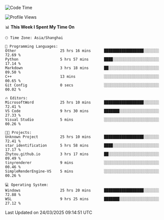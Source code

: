 <!--START_SECTION:waka-->
![Code Time](http://img.shields.io/badge/Code%20Time-2%2C457%20hrs%2046%20mins-blue)

![Profile Views](http://img.shields.io/badge/Profile%20Views-1-blue)

📊 **This Week I Spent My Time On** 

```text
🕑︎ Time Zone: Asia/Shanghai

💬 Programming Languages: 
Other                    25 hrs 16 mins      ██████████████████░░░░░░░   72.69 % 
Python                   5 hrs 57 mins       ████░░░░░░░░░░░░░░░░░░░░░   17.14 % 
Markdown                 3 hrs 18 mins       ██░░░░░░░░░░░░░░░░░░░░░░░   09.50 % 
C++                      13 mins             ░░░░░░░░░░░░░░░░░░░░░░░░░   00.65 % 
Git Config               0 secs              ░░░░░░░░░░░░░░░░░░░░░░░░░   00.02 % 

🔥 Editors: 
MicrosoftWord            25 hrs 10 mins      ██████████████████░░░░░░░   72.41 % 
VS Code                  9 hrs 30 mins       ███████░░░░░░░░░░░░░░░░░░   27.33 % 
Visual Studio            5 mins              ░░░░░░░░░░░░░░░░░░░░░░░░░   00.26 % 

🐱‍💻 Projects: 
Unknown Project          25 hrs 10 mins      ██████████████████░░░░░░░   72.41 % 
star_identification      5 hrs 58 mins       ████░░░░░░░░░░░░░░░░░░░░░   17.17 % 
Zhytou.github.io         3 hrs 17 mins       ██░░░░░░░░░░░░░░░░░░░░░░░   09.49 % 
tinyrenderer             9 mins              ░░░░░░░░░░░░░░░░░░░░░░░░░   00.46 % 
SimpleRenderEngine-VS    5 mins              ░░░░░░░░░░░░░░░░░░░░░░░░░   00.26 % 

💻 Operating System: 
Windows                  25 hrs 20 mins      ██████████████████░░░░░░░   72.88 % 
WSL                      9 hrs 25 mins       ███████░░░░░░░░░░░░░░░░░░   27.12 % 
```


 Last Updated on 24/03/2025 09:14:51 UTC
<!--END_SECTION:waka-->